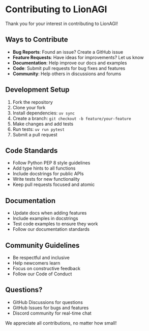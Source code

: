 # Contributing to LionAGI

Thank you for your interest in contributing to LionAGI!

## Ways to Contribute

- **Bug Reports**: Found an issue? Create a GitHub issue
- **Feature Requests**: Have ideas for improvements? Let us know
- **Documentation**: Help improve our docs and examples
- **Code**: Submit pull requests for bug fixes and features
- **Community**: Help others in discussions and forums

## Development Setup

1. Fork the repository
2. Clone your fork
3. Install dependencies: `uv sync`
4. Create a branch: `git checkout -b feature/your-feature`
5. Make changes and add tests
6. Run tests: `uv run pytest`
7. Submit a pull request

## Code Standards

- Follow Python PEP 8 style guidelines
- Add type hints to all functions
- Include docstrings for public APIs
- Write tests for new functionality
- Keep pull requests focused and atomic

## Documentation

- Update docs when adding features
- Include examples in docstrings
- Test code examples to ensure they work
- Follow our documentation standards

## Community Guidelines

- Be respectful and inclusive
- Help newcomers learn
- Focus on constructive feedback
- Follow our Code of Conduct

## Questions?

- GitHub Discussions for questions
- GitHub Issues for bugs and features
- Discord community for real-time chat

We appreciate all contributions, no matter how small!